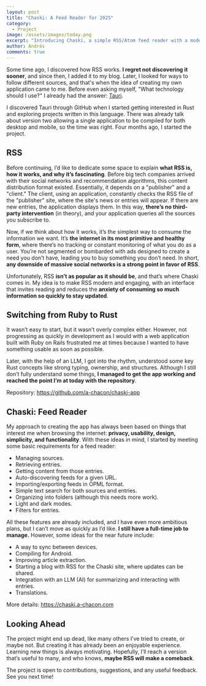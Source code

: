 ```yaml
---
layout: post
title: "Chaski: A Feed Reader for 2025"
category:
  - Project
image: /assets/images/today.png
excerpt: "Introducing Chaski, a simple RSS/Atom feed reader with a modern design and privacy-focused approach that helps you stay updated."
author: Andrés
comments: true
---
```


Some time ago, I discovered how RSS works. **I regret not discovering it sooner**, and since then, I added it to my blog. Later, I looked for ways to follow different sources, and that's when the idea of creating my own application came to me. Before even asking myself, "What technology should I use?" I already had the answer: [Tauri](https://tauri.app/).

I discovered Tauri through GitHub when I started getting interested in Rust and exploring projects written in this language. There was already talk about version two allowing a single application to be compiled for both desktop and mobile, so the time was right. Four months ago, I started the project.

## RSS

Before continuing, I’d like to dedicate some space to explain **what RSS is, how it works, and why it’s fascinating**. Before big tech companies arrived with their social networks and recommendation algorithms, this content distribution format existed. Essentially, it depends on a "publisher" and a "client." The client, using an application, constantly checks the RSS file of the "publisher" site, where the site's news or entries will appear. If there are new entries, the application displays them. In this way, **there’s no third-party intervention** (in theory), and your application queries all the sources you subscribe to.

Now, if we think about how it works, it’s the simplest way to consume the information we want. It’s **the internet in its most primitive and healthy form**, where there’s no tracking or constant monitoring of what you do as a user. You’re not segmented or bombarded with ads designed to create a need you don’t have, leading you to buy something you don’t need. In short, **any downside of massive social networks is a strong point in favor of RSS**.

Unfortunately, RSS **isn’t as popular as it should be**, and that’s where Chaski comes in. My idea is to make RSS modern and engaging, with an interface that invites reading and reduces the **anxiety of consuming so much information so quickly to stay updated**.

## Switching from Ruby to Rust

It wasn’t easy to start, but it wasn’t overly complex either. However, not progressing as quickly in development as I would with a web application built with Ruby on Rails frustrated me at times because I wanted to have something usable as soon as possible.

Later, with the help of an LLM, I got into the rhythm, understood some key Rust concepts like strong typing, ownership, and structures. Although I still don’t fully understand some things, **I managed to get the app working and reached the point I’m at today with the repository**.

Repository: <https://github.com/a-chacon/chaski-app>

## Chaski: Feed Reader

My approach to creating the app has always been based on things that interest me when browsing the internet: **privacy, usability, design, simplicity, and functionality**. With these ideas in mind, I started by meeting some basic requirements for a feed reader:

- Managing sources.
- Retrieving entries.
- Getting content from those entries.
- Auto-discovering feeds for a given URL.
- Importing/exporting feeds in OPML format.
- Simple text search for both sources and entries.
- Organizing into folders (although this needs more work).
- Light and dark modes.
- Filters for entries.

All these features are already included, and I have even more ambitious plans, but I can’t move as quickly as I’d like. **I still have a full-time job to manage.** However, some ideas for the near future include:

- A way to sync between devices.
- Compiling for Android.
- Improving article extraction.
- Starting a blog with RSS for the Chaski site, where updates can be shared.
- Integration with an LLM (AI) for summarizing and interacting with entries.
- Translations.

More details: <https://chaski.a-chacon.com>

## Looking Ahead

The project might end up dead, like many others I’ve tried to create, or maybe not. But creating it has already been an enjoyable experience. Learning new things is always motivating. Hopefully, I’ll reach a version that’s useful to many, and who knows, **maybe RSS will make a comeback**.

The project is open to contributions, suggestions, and any useful feedback. See you next time!
